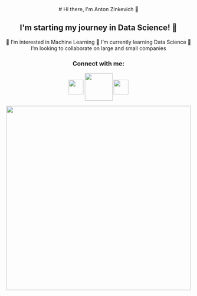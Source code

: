 <div align="center">
# Hi there, I'm Anton Zinkevich 👋

## I'm starting my journey in Data Science! 🚀

👀 I’m interested in Machine Learning
🌱 I’m currently learning Data Science
💞️ I’m looking to collaborate on large and small companies

### Connect with me:
[<img align="center" width="40px" src="https://github.com/znkvch/znkvch/assets/138566114/9a4df41a-ceea-4156-aed6-3259f51c5fe1" />](https://t.me/znkvch_a)
[<img align="center" width="75px" src="https://github.com/znkvch/znkvch/assets/138566114/eab0bc5e-2a1e-4a3b-a3eb-c5a1a0720cc9" />](https://www.linkedin.com/in/anton-zinkevich-8a47ba28a/)
[<img align="center" width="40px" src="https://github.com/znkvch/znkvch/assets/138566114/0794c43e-6e85-4dcb-a8e4-76a3d74ccfd9" />](https://www.instagram.com/znkvch/)

  <img src="https://media.giphy.com/media/3yRHVLXGeodopGpq7l/giphy.gif" width="500"/>
</div>


